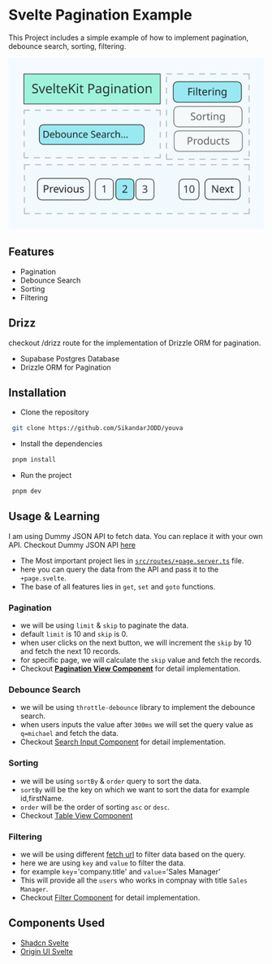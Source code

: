# Svelte Pagination Example

This Project includes a simple example of how to implement pagination, debounce search, sorting, filtering.

![Main_Page](/static/img.svg)


## Features

- Pagination
- Debounce Search
- Sorting
- Filtering

## Drizz
checkout /drizz route for the implementation of Drizzle ORM for pagination.
- Supabase Postgres Database
- Drizzle ORM for Pagination

## Installation

- Clone the repository

```bash
 git clone https://github.com/SikandarJODD/youva
```

- Install the dependencies

```bash
 pnpm install
```

- Run the project

```bash
 pnpm dev
```

## Usage & Learning

I am using Dummy JSON API to fetch data. You can replace it with your own API. Checkout Dummy JSON API [here](https://dummyjson.com/docs/users#users-all)

- The Most important project lies in [`src/routes/+page.server.ts`](https://github.com/SikandarJODD/youva/blob/master/src/routes/%2Bpage.server.ts) file.
- here you can query the data from the API and pass it to the `+page.svelte`.
- The base of all features lies in `get`, `set` and `goto` functions.

### Pagination

- we will be using `limit` & `skip` to paginate the data.
- default `limit` is 10 and `skip` is 0.
- when user clicks on the next button, we will increment the `skip` by 10 and fetch the next 10 records.
- for specific page, we will calculate the `skip` value and fetch the records.
- Checkout **[Pagination View Component](https://github.com/SikandarJODD/youva/blob/master/src/lib/components/dashboard/pagination-view/PaginationView.svelte)** for detail implementation.

### Debounce Search

- we will be using `throttle-debounce` library to implement the debounce search.
- when users inputs the value after `300ms` we will set the query value as `q=michael` and fetch the data.
- Checkout [Search Input Component](https://github.com/SikandarJODD/youva/blob/master/src/lib/components/dashboard/filter-view/SearchInput.svelte) for detail implementation.

### Sorting

- we will be using `sortBy` & `order` query to sort the data.
- `sortBy` will be the key on which we want to sort the data for example id,firstName.
- `order` will be the order of sorting `asc` or `desc`.
- Checkout [Table View Component](https://github.com/SikandarJODD/youva/blob/master/src/lib/components/dashboard/table-view/TableView.svelte)

### Filtering

- we will be using different [fetch url](https://dummyjson.com/docs/users#users-filter) to filter data based on the query.
- here we are using `key` and `value` to filter the data.
- for example `key`='company.title' and `value`='Sales Manager'
- This will provide all the `users` who works in compnay with title `Sales Manager`.
- Checkout [Filter Component](https://github.com/SikandarJODD/youva/blob/master/src/lib/components/dashboard/filter-view/FilterCompanyTitle.svelte) for detail implementation.

## Components Used

- [Shadcn Svelte](https://next.shadcn-svelte.com)
- [Origin UI Svelte](https://originui-svelte.pages.dev)
